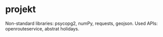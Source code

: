 # projekt
Non-standard libraries: psycopg2, numPy, requests, geojson. 
Used APIs: openrouteservice, abstrat holidays. 
